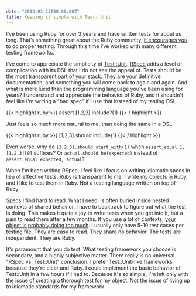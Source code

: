 ```yaml
---
date: "2013-03-13T00:00:00Z"
title: Keeping it simple with Test::Unit
---
```


I’ve been using Ruby for over 3 years and have written tests for about as long.
That’s something great about the Ruby community, [it encourages
you][dhh-why-ruby] to do proper testing. Through this time I’ve worked with many
different testing frameworks.

I’ve come to appreciate the simplicity of [Test::Unit][test-unit].
[RSpec][rspec] adds a level of complication with its DSL that I do not see the
appeal of. Tests should be the most transparent part of your stack. They are
your definitive documentation, and something you will come back to again and
again. And what is more lucid than the programming language you've been using
for years? I understand and appreciate the behavior of Ruby, and it shouldn't feel
like I'm writing a "bad spec" if I use that instead of my testing DSL.

{{< highlight ruby >}}
assert [1,2,3].include?(1)
{{< / highlight >}}

Just feels so much more natural to me, than doing the same in a DSL:

{{< highlight ruby >}}
[1,2,3].should include(1)
{{< / highlight >}}

Even worse, why do `[1,2,3].should start_with(1)` when `assert_equal 1,
[1,2,3][0]` suffices? Or `actual.should be(expected)` instead of `assert_equal
expected, actual`?

When I'm been writing RSpec, I feel like I focus on writing idiomatic specs in
lieu of effective tests. Ruby is transparent to me. I write my objects in Ruby, and
I like to test them in Ruby. Not a testing language written on top of Ruby.

Specs I find hard to read. What I need, is often buried inside nested contexts
of shared behavior. I have to backtrack to figure out what the test is doing.
This makes it quite a joy to write tests when you get into it, but a pain to
read them after a few months. If you use a lot of contexts, [your object is
probably doing too much][gose]. I usually only have 5-10 test cases per testing
file. They are easy to read. They share no behavior. The tests are independent.
They are Ruby.

It's paramount that you do test. What testing framework you choose is secondary,
and a highly subjective matter. There really is no universal "RSpec vs.
Test::Unit" conclusion. I prefer Test::Unit-like frameworks because they're
clear and Ruby. I could implement the basic behavior of Test::Unit in a few
hours if I had to. Because it's so simple, I'm left only with the issue of
creating a thorough test for my object. Not the issue of living up to idiomatic
standards for my framework.

[rspec]: http://rspec.info
[cucumber]: http://cukes.info
[minitest]: https://github.com/seattlerb/minitest
[test-unit]: https://github.com/test-unit/test-unit
[bacon]: https://github.com/chneukirchen/bacon
[rspec-mocks]: https://github.com/rspec/rspec-mocks
[mocha]: https://github.com/freerange/mocha
[rr]: https://github.com/btakita/rr
[dhh-why-ruby]: http://vimeo.com/17420638
[gose]: http://www.amazon.com/Growing-Object-Oriented-Software-Guided-Tests/dp/0321503627
[dhh-on-testing]: http://www.rubyinside.com/dhh-offended-by-rspec-debate-4610.html

